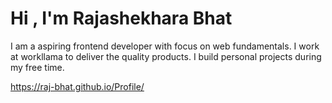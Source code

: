 # Hi , I'm Rajashekhara Bhat
I am a aspiring frontend developer with focus on web fundamentals. I work at workllama  to deliver the quality products. I build personal projects during my free time.

https://raj-bhat.github.io/Profile/
